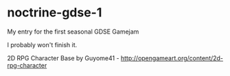 noctrine-gdse-1
===============

My entry for the first seasonal GDSE Gamejam

I probably won't finish it.


2D RPG Character Base by Guyome41 - http://opengameart.org/content/2d-rpg-character